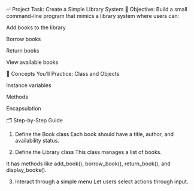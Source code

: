 ✅ Project Task: Create a Simple Library System
🎯 Objective:
Build a small command-line program that mimics a library system where users can:

Add books to the library

Borrow books

Return books

View available books

🧱 Concepts You’ll Practice:
Class and Objects

Instance variables

Methods

Encapsulation

🗂️ Step-by-Step Guide
1. Define the Book class
Each book should have a title, author, and availability status.

2. Define the Library class
This class manages a list of books.

It has methods like add_book(), borrow_book(), return_book(), and display_books().

3. Interact through a simple menu
Let users select actions through input.
